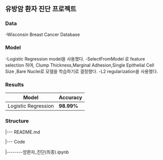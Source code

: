 ## 유방암 환자 진단 프로젝트
### Data
-Wisconsin Breast Cancer Database

### Model
-Logistic Regression model을 사용했다.
-SelectFromModel 로 feature selection 하여, Clump Thickness,Marginal Adhesion,Single Epithelial Cell Size ,Bare Nuclei로 모델을 학습하기로 결정했다.
-L2 regularization을 사용했다.

### Results
|Model|Accuracy|
|-----|-------|
|Logistic Regression|**98.99%**|


### Structure
|--- README.md

|--- Code

|--------암환자_진단(최종).ipynb
